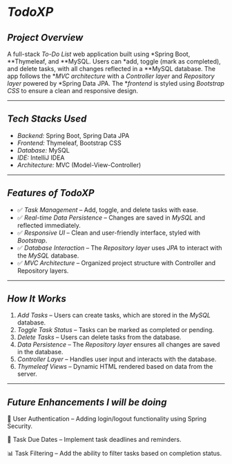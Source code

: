 # *TodoXP*

## *Project Overview*
A full-stack *To-Do List* web application built using *Spring Boot, **Thymeleaf, and **MySQL.
Users can *add, toggle (mark as completed), and delete tasks, with all changes reflected in a **MySQL database. 
The app follows the **MVC architecture* with a *Controller layer* and *Repository layer* powered by *Spring Data JPA. 
The **frontend* is styled using *Bootstrap CSS* to ensure a clean and responsive design.

---

## *Tech Stacks Used*
- *Backend:* Spring Boot, Spring Data JPA  
- *Frontend:* Thymeleaf, Bootstrap CSS  
- *Database:* MySQL  
- *IDE:* IntelliJ IDEA  
- *Architecture:* MVC (Model-View-Controller)  

---

## *Features of TodoXP*
- ✅ *Task Management* – Add, toggle, and delete tasks with ease.  
- ✅ *Real-time Data Persistence* – Changes are saved in *MySQL* and reflected immediately.  
- ✅ *Responsive UI* – Clean and user-friendly interface, styled with *Bootstrap*.  
- ✅ *Database Interaction* – The *Repository layer* uses *JPA* to interact with the *MySQL* database.  
- ✅ *MVC Architecture* – Organized project structure with Controller and Repository layers.  

---

## *How It Works*
1. *Add Tasks* – Users can create tasks, which are stored in the *MySQL* database.  
2. *Toggle Task Status* – Tasks can be marked as completed or pending.  
3. *Delete Tasks* – Users can delete tasks from the database.  
4. *Data Persistence* – The *Repository layer* ensures all changes are saved in the database.  
5. *Controller Layer* – Handles user input and interacts with the database.  
6. *Thymeleaf Views* – Dynamic HTML rendered based on data from the server.

---

## *Future Enhancements I will be doing*

🚀 User Authentication – Adding login/logout functionality using Spring Security.

📅 Task Due Dates – Implement task deadlines and reminders.

📊 Task Filtering – Add the ability to filter tasks based on completion status.



